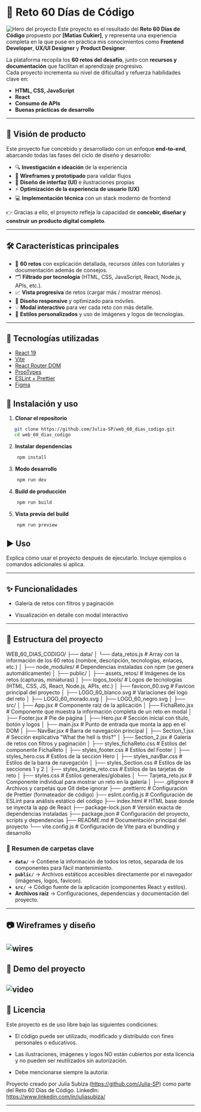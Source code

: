 # 🚀 Reto 60 Días de Código
![Hero del proyecto](./public/readme_assets/behance_1.png)
Este proyecto es el resultado del **Reto 60 Días de Código** propuesto por **[Matías Cukier]**, y representa una experiencia completa en la que puse en práctica mis conocimientos como **Frontend Developer**, **UX/UI Designer** y **Product Designer**.

La plataforma recopila los **60 retos del desafío**, junto con **recursos y documentación** que facilitan el aprendizaje progresivo.  
Cada proyecto incrementa su nivel de dificultad y refuerza habilidades clave en:

- **HTML, CSS, JavaScript**
- **React**
- **Consumo de APIs**
- **Buenas prácticas de desarrollo**

---

## 🌟 Visión de producto  
Este proyecto fue concebido y desarrollado con un enfoque **end-to-end**, abarcando todas las fases del ciclo de diseño y desarrollo:  


- 🔍 **Investigación e ideación** de la experiencia  
- 📝 **Wireframes y prototipado** para validar flujos  
- 🎨 **Diseño de interfaz (UI)** e ilustraciones propias  
- ⚡ **Optimización de la experiencia de usuario (UX)**  
- 💻 **Implementación técnica** con un stack moderno de frontend  

👉 Gracias a ello, el proyecto refleja la capacidad de **concebir, diseñar y construir un producto digital completo**.  


---
## 🛠️ Características principales

- 🎯 **60 retos** con explicación detallada, recursos útiles con tutoriales y documentación además de consejos.
- 🗂 **Filtrado por tecnología** (HTML, CSS, JavaScript, React, Node.js, APIs, etc.).
- 📈 **Vista progresiva** de retos (cargar más / mostrar menos).
- 📱 **Diseño responsive** y optimizado para móviles.
- 💡 **Modal interactivo** para ver cada reto con más detalle.
- 🎨 **Estilos personalizados** y uso de imágenes y logos de tecnologías.

---

## 🚀 Tecnologías utilizadas

- [React 19](https://react.dev/)
- [Vite](https://vitejs.dev/)
- [React Router DOM](https://reactrouter.com/)
- [PropTypes](https://www.npmjs.com/package/prop-types)
- [ESLint + Prettier](https://eslint.org/)
- [Figma](https://www.figma.com/)


## 🚀 Instalación y uso

1. **Clonar el repositorio**
```bash
   git clone https://github.com/Julia-SP/web_60_dias_codigo.git
   cd web_60_dias_codigo
 ```
2. **Instalar dependencias**
```bash
    npm install
```
3. **Modo desarrollo**
```bash
    npm run dev
```
4. **Build de producción**
```bash
    npm run build
```
5. **Vista previa del build**
```bash
    npm run preview
```
## ▶️ Uso


Explica cómo usar el proyecto después de ejecutarlo. Incluye ejemplos o comandos adicionales si aplica.

---

## ✨ Funcionalidades
- Galería de retos con filtros y paginación

- Visualización en detalle con modal interactivo

---

## 📂 Estructura del proyecto

WEB_60_DIAS_CODIGO/
├── data/
│ └── data_retos.js # Array con la información de los 60 retos (nombre, descripción, tecnologías, enlaces, etc.)
│
├── node_modules/ # Dependencias instaladas con npm (se genera automáticamente)
│
├── public/
│ ├── assets_retos/ # Imágenes de los retos (capturas, miniaturas)
│ ├── logos_tools/ # Logos de tecnologías (HTML, CSS, JS, React, Node.js, APIs, etc.)
│ ├── favicon_60.svg # Favicon principal del proyecto
│ ├── LOGO_60_blanco.svg # Variaciones del logo del reto
│ ├── LOGO_60_morado.svg
│ ├── LOGO_60_negro.svg
│
├── src/
│ ├── App.jsx # Componente raíz de la aplicación
│ ├── FichaReto.jsx # Componente que muestra la información completa de un reto en modal
│ ├── Footer.jsx # Pie de página
│ ├── Hero.jsx # Sección inicial con título, botón y logos
│ ├── main.jsx # Punto de entrada que monta la app en el DOM
│ ├── NavBar.jsx # Barra de navegación principal
│ ├── Section_1.jsx # Sección explicativa "What the hell is this?"
│ ├── Section_2.jsx # Galería de retos con filtros y paginación
│ ├── styles_fichaReto.css # Estilos del componente FichaReto
│ ├── styles_footer.css # Estilos del Footer
│ ├── styles_hero.css # Estilos de la sección Hero
│ ├── styles_navBar.css # Estilos de la barra de navegación
│ ├── styles_Section.css # Estilos de las secciones 1 y 2
│ ├── styles_tarjeta_reto.css # Estilos de las tarjetas de reto
│ ├── styles.css # Estilos generales/globales
│ └── Tarjeta_reto.jsx # Componente individual para mostrar un reto en la galería
│
├── .gitignore # Archivos y carpetas que Git debe ignorar
├── .prettierrc # Configuración de Prettier (formateador de código)
├── eslint.config.js # Configuración de ESLint para análisis estático del código
├── index.html # HTML base donde se inyecta la app de React
├── package-lock.json # Versión exacta de dependencias instaladas
├── package.json # Configuración del proyecto, scripts y dependencias
├── README.md # Documentación principal del proyecto
└── vite.config.js # Configuración de Vite para el bundling y desarrollo


### 📌 Resumen de carpetas clave

- **`data/`** → Contiene la información de todos los retos, separada de los componentes para fácil mantenimiento.  
- **`public/`** → Archivos estáticos accesibles directamente por el navegador (imágenes, logos, favicon).  
- **`src/`** → Código fuente de la aplicación (componentes React y estilos).  
- **Archivos raíz** → Configuraciones, dependencias y documentación del proyecto.

---
## 📷 Wireframes y diseño
![wires](./public/readme_assets/behance_4.png)
---
## 🎥 Demo del proyecto

![video](./public/readme_assets/demo_60.gif)
---
## 📄 Licencia


Este proyecto es de uso libre bajo las siguientes condiciones:

+ El código puede ser utilizado, modificado y distribuido con fines personales o educativos.

+ Las ilustraciones, imágenes y logos NO están cubiertos por esta licencia y no pueden ser reutilizados sin autorización.

+ Debe mencionarse siempre la autoría:

Proyecto creado por Julia Subiza (https://github.com/Julia-SP) como parte del Reto 60 Días de Código.
LinkedIn: https://www.linkedin.com/in/juliasubiza/


---

